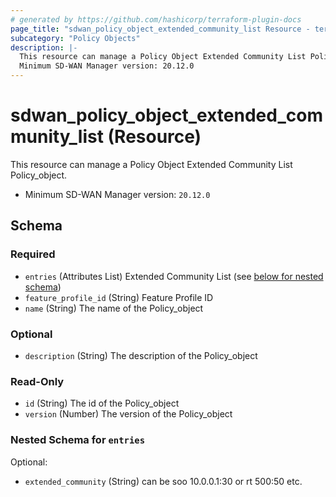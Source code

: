 ```yaml
---
# generated by https://github.com/hashicorp/terraform-plugin-docs
page_title: "sdwan_policy_object_extended_community_list Resource - terraform-provider-sdwan"
subcategory: "Policy Objects"
description: |-
  This resource can manage a Policy Object Extended Community List Policy_object.
  Minimum SD-WAN Manager version: 20.12.0
---
```


# sdwan_policy_object_extended_community_list (Resource)

This resource can manage a Policy Object Extended Community List Policy_object.
  - Minimum SD-WAN Manager version: `20.12.0`



<!-- schema generated by tfplugindocs -->
## Schema

### Required

- `entries` (Attributes List) Extended Community List (see [below for nested schema](#nestedatt--entries))
- `feature_profile_id` (String) Feature Profile ID
- `name` (String) The name of the Policy_object

### Optional

- `description` (String) The description of the Policy_object

### Read-Only

- `id` (String) The id of the Policy_object
- `version` (Number) The version of the Policy_object

<a id="nestedatt--entries"></a>
### Nested Schema for `entries`

Optional:

- `extended_community` (String) can be soo 10.0.0.1:30 or rt 500:50 etc.
